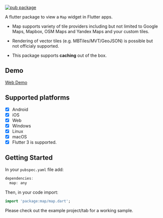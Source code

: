 [![pub package](https://img.shields.io/pub/v/map.svg)](https://pub.dartlang.org/packages/map)

A flutter package to view a `Map` widget in Flutter apps.

* Map supports variety of tile providers including but not limited to Google Maps, Mapbox, OSM Maps and Yandex Maps and your custom tiles.

* Rendering of vector tiles (e.g. MBTiles/MVT/GeoJSON) is possible but not officialy supported.

* This package supports **caching** out of the box.

## Demo

[Web Demo](https://xclud.github.io/flutter_map/)

## Supported platforms

* [x] Android
* [x] iOS
* [x] Web
* [x] Windows
* [x] Linux
* [x] macOS
* [x] Flutter 3 is supported.

## Getting Started

In your `pubspec.yaml` file add:

```dart
dependencies:
  map: any
```

Then, in your code import:

```dart
import 'package:map/map.dart';
```

Please check out the example project/tab for a working sample.
